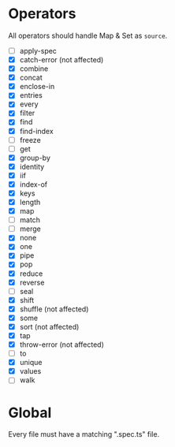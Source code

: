 # Operators

All operators should handle Map & Set as `source`.

- [ ] apply-spec
- [x] catch-error (not affected)
- [x] combine
- [x] concat
- [x] enclose-in
- [x] entries
- [x] every
- [x] filter
- [x] find
- [x] find-index
- [ ] freeze
- [ ] get
- [x] group-by
- [x] identity
- [x] iif
- [x] index-of
- [x] keys
- [x] length
- [x] map
- [ ] match
- [ ] merge
- [x] none
- [x] one
- [x] pipe
- [x] pop
- [x] reduce
- [x] reverse
- [ ] seal
- [x] shift
- [x] shuffle (not affected)
- [x] some
- [x] sort (not affected)
- [x] tap
- [x] throw-error (not affected)
- [ ] to
- [x] unique
- [x] values
- [ ] walk

# Global

Every file must have a matching ".spec.ts" file.
